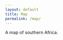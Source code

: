 ```yaml
---
layout: default
title: Map
permalink: /map/
---
```


A map of southern Africa.

<link rel="stylesheet" href="https://unpkg.com/leaflet@1.9.4/dist/leaflet.css" crossorigin />
<script src="https://unpkg.com/leaflet@1.9.4/dist/leaflet.js" crossorigin></script>
<script src="https://unpkg.com/pmtiles@3.0.5/dist/pmtiles.js"></script>

<div id="map" style="height: 500px; width: 100%; margin-top: 1em;"></div>

<script>
document.addEventListener("DOMContentLoaded", async function () {
  // 1) Make the Leaflet map
  const map = L.map('map').setView([-23, 25], 4);

  L.tileLayer('https://tile.openstreetmap.org/{z}/{x}/{y}.png', {
    attribution: '© OpenStreetMap contributors'
  }).addTo(map);

  L.marker([-20.706790041949702, 25.359063235436718]).addTo(map)
    .bindPopup('Makgadikgadi Pans National Park')
    .openPopup();

  // 2) Add PMTiles raster (built by your workflow at docs/tiles/raster.pmtiles)
  try {
    const pmtilesUrl = '{{ "/tiles/raster.pmtiles" | relative_url }}';
    const p = new pmtiles.PMTiles(pmtilesUrl);

    // (optional) sanity check header
    p.getHeader().then(h => console.log('PMTiles header:', h)).catch(console.error);

    pmtiles.leafletRasterLayer(p, { opacity: 0.9 })
      .on('tileerror', (e) => console.error('Tile load error:', e))
      .addTo(map);
  } catch (err) {
    console.error('PMTiles init error:', err);
  }
});
</script>

